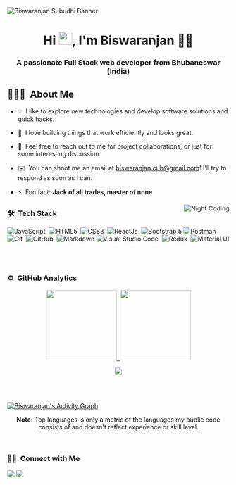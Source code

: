 ![Biswaranjan Subudhi Banner](https://raw.githubusercontent.com/icyflame21/icyflame21/master/assets/banner.png)

<h1 align="center">Hi <img src="https://raw.githubusercontent.com/MartinHeinz/MartinHeinz/master/wave.gif" width="30px">, I'm Biswaranjan 👨‍💻</h1>
<h3 align="center">A passionate Full Stack web developer from Bhubaneswar (India)</h3>

## 👨🏻‍💻 &nbsp;**About Me**

- 💡 &nbsp;I like to explore new technologies and develop software solutions and quick hacks.<br/>

- 🌱 &nbsp;I love building things that work efficiently and looks great.<br/>

- 💬 &nbsp;Feel free to reach out to me for project collaborations, or just for some interesting discussion.<br/>

- ✉️ &nbsp;You can shoot me an email at biswaranjan.cuh@gmail.com! I'll try to respond as soon as I can.<br/>

- ⚡ &nbsp;Fun fact: **Jack of all trades, master of none**


<img alt="Night Coding" src="https://raw.githubusercontent.com/icyflame21/icyflame21/master/assets/Night-Coding.gif" align="right"/>

### 🛠 &nbsp;Tech Stack

<p align="center">

![JavaScript](https://img.shields.io/badge/-JavaScript-05122A?style=flat&logo=javascript)&nbsp;
![HTML5](https://img.shields.io/badge/-HTML-05122A?style=flat&logo=HTML5)&nbsp;
![CSS3](https://img.shields.io/badge/-CSS-05122A?style=flat&logo=CSS3&logoColor=1572B6)&nbsp;
![ReactJs](https://img.shields.io/badge/-ReactJs-05122A?style=flat&logo=react)&nbsp;
![Bootstrap 5](https://img.shields.io/badge/-Bootstrap5-05122A?style=flat&logo=bootstrap&logoColor=563D7C)
![Postman](https://img.shields.io/badge/-Postman-05122A?style=flat&logo=postman&logoColor=FF7F50)&nbsp;
![Git](https://img.shields.io/badge/-Git-05122A?style=flat&logo=git)&nbsp;
![GitHub](https://img.shields.io/badge/-GitHub-05122A?style=flat&logo=github)&nbsp;
![Markdown](https://img.shields.io/badge/-Markdown-05122A?style=flat&logo=markdown)
![Visual Studio Code](https://img.shields.io/badge/-Visual%20Studio%20Code-05122A?style=flat&logo=visual-studio-code&logoColor=007ACC)&nbsp;
![Redux](https://img.shields.io/badge/-Redux-05122A?style=flat&logo=redux&logoColor=764abc)&nbsp;
![Material UI](https://img.shields.io/badge/-MUI-05122A?style=flat&logo=materialui)&nbsp;

</p> 

<br/>

### ⚙️ &nbsp;GitHub Analytics
<p align="center">

<a href="https://github.com/icyflame21">
  <img height="160em" src="https://github-readme-stats-eight-theta.vercel.app/api?username=icyflame21&show_icons=true&theme=algolia&include_all_commits=false&count_private=true&locale=en"/>&nbsp;  <img height="160em" src="https://github-readme-stats-eight-theta.vercel.app/api/top-langs/?username=icyflame21&layout=compact&langs_count=8&theme=algolia"/>
</a>
    <br/>
    <p align="center">
    <a href="https://github.com/icyflame21/github-readme-streak-stats">
        <img src="https://github-readme-streak-stats.herokuapp.com?user=icyflame21&hide_border=true&date_format=M%20j%5B%2C%20Y%5D&fire=DD2727&background=2B3142&currStreakLabel=D5DDDB&ring=4ADD33&border=DDD95D6F&stroke=DDD5A3&currStreakNum=5361DD&sideNums=4ED4DD&sideLabels=DD71CF&dates=D5DDDB"/>
    </a>
</p>
<br/>
<br/>

<a href="https://github.com/icyflame21/github-readme-activity-graph"><img alt="Biswaranjan's Activity Graph" src="https://activity-graph.herokuapp.com/graph?username=icyflame21&bg_color=0D1117&color=5BCDEC&line=5BCDEC&point=FFFFFF&hide_border=true" /></a>
<br/>
<p align="center"><b>Note:</b> Top languages is only a metric of the languages my public code consists of and doesn't reflect experience or skill level.
</p>
<br/>

### 🤝🏻 &nbsp;Connect with Me

<p style="marginLeft:30px">
<a href="https://www.linkedin.com/in/biswaranjan-subudhi-508158179/"><img src="https://img.shields.io/badge/-Biswaranjan%20-0077B5?style=flat&logo=Linkedin&logoColor=white"/></a>
<a href="mailto:biswaranjan.cuh@gmail.com"><img src="https://img.shields.io/badge/-biswaranjan.cuh-D14836?style=flat&logo=Gmail&logoColor=white"/></a>
</p>
